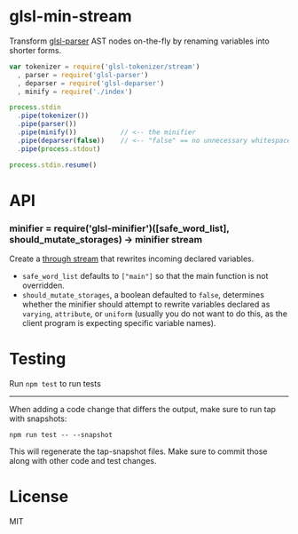 # glsl-min-stream

Transform [glsl-parser](https://github.com/chrisdickinson/glsl-parser.git) AST nodes
on-the-fly by renaming variables into shorter forms.

```javascript
var tokenizer = require('glsl-tokenizer/stream')
  , parser = require('glsl-parser')
  , deparser = require('glsl-deparser')
  , minify = require('./index')

process.stdin
  .pipe(tokenizer())
  .pipe(parser())
  .pipe(minify())           // <-- the minifier
  .pipe(deparser(false))    // <-- "false" == no unnecessary whitespace, please.
  .pipe(process.stdout)

process.stdin.resume()
```

# API

### minifier = require('glsl-minifier')([safe_word_list], should_mutate_storages) -> minifier stream

Create a [through stream](https://github.com/dominictarr/stream-spec#through-sync-writable-and-readable-aka-filter) that rewrites incoming declared variables.

* `safe_word_list` defaults to `["main"]` so that the main function is not overridden.
* `should_mutate_storages`, a boolean defaulted to `false`, determines whether the minifier should attempt to rewrite variables declared as `varying`, `attribute`, or `uniform` (usually you do not want to do this, as the client program is expecting specific variable names).

# Testing

Run `npm test` to run tests

---

When adding a code change that differs the output, make sure to run tap with snapshots:

```
npm run test -- --snapshot
```

This will regenerate the tap-snapshot files. Make sure to commit those along with other code and test changes.

# License

MIT
